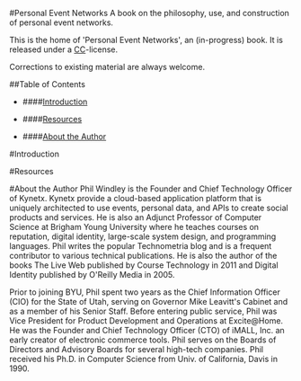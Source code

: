 #Personal Event Networks
A book on the philosophy, use, and construction of personal event networks. 

This is the home of 'Personal Event Networks', an (in-progress) book. It is released under a [CC](http://creativecommons.org/licenses/by-nc-sa/3.0/)-license.

Corrections to existing material are always welcome.

##Table of Contents

* ####[Introduction](#introduction)


* ####[Resources](#resources)

* ####[About the Author](#author)


#<a name="introduction">Introduction</a>

#<a name="resources">Resources</a>



#<a name="author">About the Author</a>
Phil Windley is the Founder and Chief Technology Officer of Kynetx. Kynetx provide a cloud-based application platform that is uniquely architected to use events, personal data, and APIs to create social products and services. He is also an Adjunct Professor of Computer Science at Brigham Young University where he teaches courses on reputation, digital identity, large-scale system design, and programming languages. Phil writes the popular Technometria blog and is a frequent contributor to various technical publications. He is also the author of the books The Live Web published by Course Technology in 2011 and Digital Identity published by O'Reilly Media in 2005.

Prior to joining BYU, Phil spent two years as the Chief Information Officer (CIO) for the State of Utah, serving on Governor Mike Leavitt's Cabinet and as a member of his Senior Staff. Before entering public service, Phil was Vice President for Product Development and Operations at Excite@Home. He was the Founder and Chief Technology Officer (CTO) of iMALL, Inc. an early creator of electronic commerce tools. Phil serves on the Boards of Directors and Advisory Boards for several high-tech companies. Phil received his Ph.D. in Computer Science from Univ. of California, Davis in 1990.
